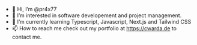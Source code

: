 - 👋 Hi, I’m @pr4x77
- 👀 I’m interested in software developement and project management.
- 🌱 I’m currently learning Typescript, Javascript, Next.js and Tailwind CSS
- 📫 How to reach me check out my portfolio at https://cwarda.de to contact me.

<!---
pr4x77/pr4x77 is a ✨ special ✨ repository because its `README.md` (this file) appears on your GitHub profile.
You can click the Preview link to take a look at your changes.
--->
